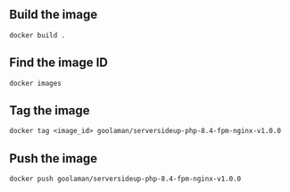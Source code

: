 ## Build the image
```docker build .```

## Find the image ID
```docker images```

## Tag the image
```docker tag <image_id> goolaman/serversideup-php-8.4-fpm-nginx-v1.0.0```

## Push the image
```docker push goolaman/serversideup-php-8.4-fpm-nginx-v1.0.0```
